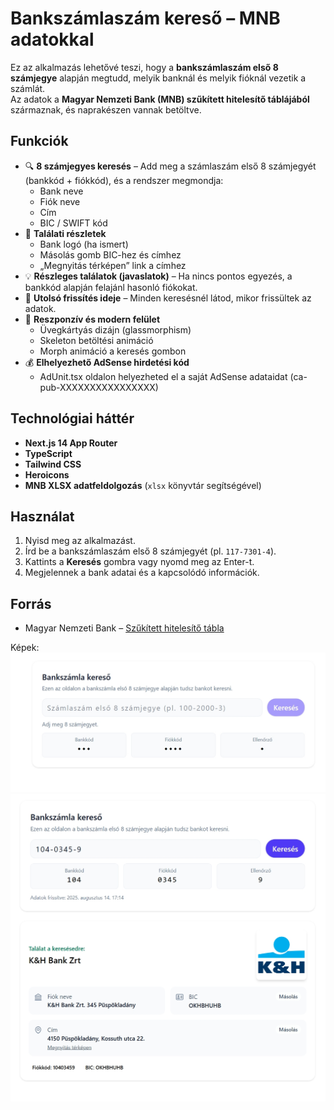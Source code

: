 # Bankszámlaszám kereső – MNB adatokkal

Ez az alkalmazás lehetővé teszi, hogy a **bankszámlaszám első 8 számjegye** alapján
megtudd, melyik banknál és melyik fióknál vezetik a számlát.  
Az adatok a **Magyar Nemzeti Bank (MNB) szűkített hitelesítő táblájából** származnak, és
naprakészen vannak betöltve.

## Funkciók

- 🔍 **8 számjegyes keresés** – Add meg a számlaszám első 8 számjegyét (bankkód + fiókkód), és a rendszer megmondja:
  - Bank neve
  - Fiók neve
  - Cím
  - BIC / SWIFT kód
- 📌 **Találati részletek**
  - Bank logó (ha ismert)
  - Másolás gomb BIC-hez és címhez
  - „Megnyitás térképen” link a címhez
- 💡 **Részleges találatok (javaslatok)** – Ha nincs pontos egyezés, a bankkód alapján felajánl hasonló fiókokat.
- 📆 **Utolsó frissítés ideje** – Minden keresésnél látod, mikor frissültek az adatok.
- 📱 **Reszponzív és modern felület**
  - Üvegkártyás dizájn (glassmorphism)
  - Skeleton betöltési animáció
  - Morph animáció a keresés gombon
- 💰 **Elhelyezhető AdSense hirdetési kód**
  - AdUnit.tsx oldalon helyezheted el a saját AdSense adataidat (ca-pub-XXXXXXXXXXXXXXXX)

## Technológiai háttér

- **Next.js 14 App Router**
- **TypeScript**
- **Tailwind CSS**
- **Heroicons**
- **MNB XLSX adatfeldolgozás** (`xlsx` könyvtár segítségével)

## Használat

1. Nyisd meg az alkalmazást.
2. Írd be a bankszámlaszám első 8 számjegyét (pl. `117-7301-4`).
3. Kattints a **Keresés** gombra vagy nyomd meg az Enter-t.
4. Megjelennek a bank adatai és a kapcsolódó információk.

## Forrás

- Magyar Nemzeti Bank – [Szűkített hitelesítő tábla](https://www.mnb.hu/penzforgalom/a-hazai-penzforgalmi-infrastruktura/hitelesito-tabla)

Képek:
![Bankszámlaszám kereső – főoldal](https://github.com/n0rvyll/bankszamla-kereso/blob/main/readme/01.jpeg)
![Bankszámlaszám kereső találati oldala](https://github.com/n0rvyll/bankszamla-kereso/blob/main/readme/02.jpeg)